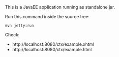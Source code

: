 This is a JavaEE application running as standalone jar.

Run this command inside the source tree:

    mvn jetty:run

Check:
* http://localhost:8080/ctx/example.xhtml
* http://localhost:8080/ctx/example.html
